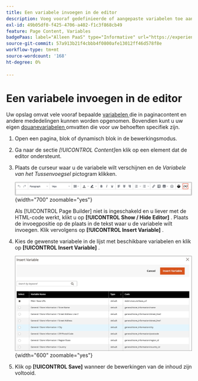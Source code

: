 ```yaml
---
title: Een variabele invoegen in de editor
description: Voeg vooraf gedefinieerde of aangepaste variabelen toe aan de inhoud in de WYSIWYG-editor.
exl-id: 49b05df0-f425-4706-a402-f1c3f868cb49
feature: Page Content, Variables
badgePaas: label="Alleen PaaS" type="Informative" url="https://experienceleague.adobe.com/en/docs/commerce/user-guides/product-solutions" tooltip="Is alleen van toepassing op Adobe Commerce op Cloud-projecten (door Adobe beheerde PaaS-infrastructuur) en op projecten in het veld."
source-git-commit: 57a913b21f4cbbb4f0800afe13012ff46d578f8e
workflow-type: tm+mt
source-wordcount: '168'
ht-degree: 0%

---
```


# Een variabele invoegen in de editor

Uw opslag omvat vele vooraf bepaalde [ variabelen ](../systems/variables-predefined.md) die in paginacontent en andere mededelingen kunnen worden opgenomen. Bovendien kunt u uw eigen [ douanevariabelen ](../systems/variables-custom.md) omvatten die voor uw behoeften specifiek zijn.

1. Open een pagina, blok of dynamisch blok in de bewerkingsmodus.

1. Ga naar de sectie _[!UICONTROL Content]_&#x200B;en klik op een element dat de editor ondersteunt.

1. Plaats de curseur waar u de variabele wilt verschijnen en de _Variabele van het Tussenvoegsel_ pictogram klikken.

   ![ de toolbar van de Redacteur - Tussenvoegsel Variabele ](./assets/editor-toolbar-variable-button.png){width="700" zoomable="yes"}

   Als [!UICONTROL Page Builder] niet is ingeschakeld en u liever met de HTML-code werkt, klikt u op **[!UICONTROL Show / Hide Editor]** . Plaats de invoegpositie op de plaats in de tekst waar u de variabele wilt invoegen. Klik vervolgens op **[!UICONTROL Insert Variable]** .

1. Kies de gewenste variabele in de lijst met beschikbare variabelen en klik op **[!UICONTROL Insert Variable]** .

   ![ Tussenvoegsel Veranderlijke pagina ](./assets/content-insert-variable.png){width="600" zoomable="yes"}

1. Klik op **[!UICONTROL Save]** wanneer de bewerkingen van de inhoud zijn voltooid.
